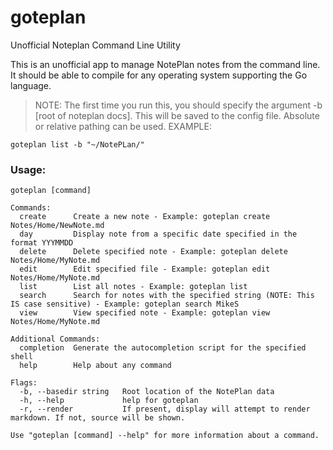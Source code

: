 # goteplan
Unofficial Noteplan Command Line Utility

This is an unofficial app to manage NotePlan notes from the command line. It should be able to compile for any operating system supporting the Go language.

>NOTE: The first time you run this, you should specify the argument -b [root of noteplan docs]. This will be saved to the config file. Absolute or relative pathing can be used.
EXAMPLE:
``` 
goteplan list -b "~/NotePLan/"
```

### Usage:
```
goteplan [command]

Commands:
  create      Create a new note - Example: goteplan create Notes/Home/NewNote.md
  day         Display note from a specific date specified in the format YYYMMDD
  delete      Delete specified note - Example: goteplan delete Notes/Home/MyNote.md
  edit        Edit specified file - Example: goteplan edit Notes/Home/MyNote.md
  list        List all notes - Example: goteplan list
  search      Search for notes with the specified string (NOTE: This IS case sensitive) - Example: goteplan search MikeS
  view        View specified note - Example: goteplan view Notes/Home/MyNote.md

Additional Commands:
  completion  Generate the autocompletion script for the specified shell
  help        Help about any command

Flags:
  -b, --basedir string   Root location of the NotePlan data
  -h, --help             help for goteplan
  -r, --render           If present, display will attempt to render markdown. If not, source will be shown.

Use "goteplan [command] --help" for more information about a command.
```
